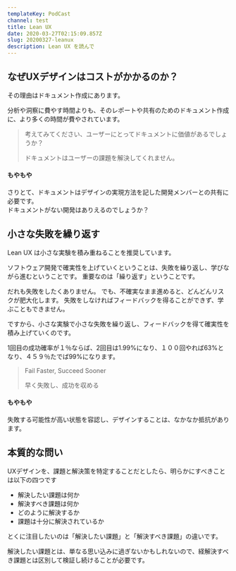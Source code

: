 ```yaml
---
templateKey: PodCast
channel: test
title: Lean UX
date: 2020-03-27T02:15:09.857Z
slug: 20200327-leanux
description: Lean UX を読んで
---
```

## なぜUXデザインはコストがかかるのか？

その理由はドキュメント作成にあります。

分析や洞察に費やす時間よりも、そのレポートや共有のためのドキュメント作成に、より多くの時間が費やされています。

> 考えてみてください、ユーザーにとってドキュメントに価値があるでしょうか？
>
>  ドキュメントはユーザーの課題を解決してくれません。

#### もやもや

さりとて、ドキュメントはデザインの実現方法を記した開発メンバーとの共有に必要です。\
ドキュメントがない開発はありえるのでしょうか？

## 小さな失敗を繰り返す

Lean UX は小さな実験を積み重ねることを推奨しています。

ソフトウェア開発で確実性を上げていくということは、失敗を繰り返し、学びながら進むということです。 重要なのは「繰り返す」ということです。

だれも失敗をしたくありません。 でも、不確実なまま進めると、どんどんリスクが肥大化します。 失敗をしなければフィードバックを得ることができず、学ぶこともできません。

ですから、小さな実験で小さな失敗を繰り返し、フィードバックを得て確実性を積み上げていくのです。

1回目の成功確率が１％ならば、2回目は1.99%になり、１００回やれば63%となり、４５９％たでば99%になります。

> Fail Faster, Succeed Sooner
>
> 早く失敗し、成功を収める

#### もやもや

失敗する可能性が高い状態を容認し、デザインすることは、なかなか抵抗があります。

## 本質的な問い
UXデザインを、課題と解決策を特定することだとしたら、明らかにすべきことは以下の四つです

- 解決したい課題は何か
- 解決すべき課題は何か
- どのように解決するか
- 課題は十分に解決されているか

とくに注目したいのは「解決したい課題」と「解決すべき課題」の違いです。

解決したい課題とは、単なる思い込みに過ぎないかもしれないので、経解決すべき課題とは区別して検証し続けることが必要です。